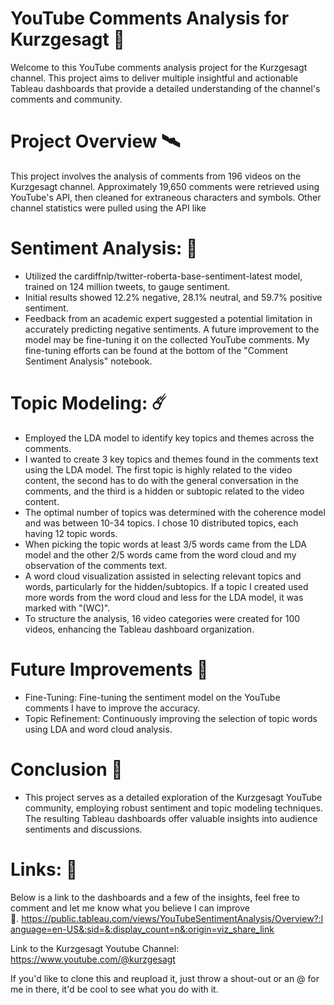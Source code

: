 # YouTube Comments Analysis for Kurzgesagt 🌌
Welcome to this YouTube comments analysis project for the Kurzgesagt channel. This project aims to deliver multiple insightful and actionable Tableau dashboards that provide a detailed understanding of the channel's comments and community.

# Project Overview 🛰️
This project involves the analysis of comments from 196 videos on the Kurzgesagt channel. Approximately 19,650 comments were retrieved using YouTube's API, then cleaned for extraneous characters and symbols. Other channel statistics were pulled using the API like 

# Sentiment Analysis: 🚀
- Utilized the cardiffnlp/twitter-roberta-base-sentiment-latest model, trained on 124 million tweets, to gauge sentiment.
- Initial results showed 12.2% negative, 28.1% neutral, and 59.7% positive sentiment.
- Feedback from an academic expert suggested a potential limitation in accurately predicting negative sentiments. A future improvement to the model may be fine-tuning it on the collected YouTube comments. My fine-tuning efforts can be found at the bottom of the "Comment Sentiment Analysis" notebook.
# Topic Modeling: ☄️
- Employed the LDA model to identify key topics and themes across the comments.
- I wanted to create 3 key topics and themes found in the comments text using the LDA model. The first topic is highly related to the video content, the second has to do with the general conversation in the comments, and the third is a hidden or subtopic related to the video content.
- The optimal number of topics was determined with the coherence model and was between 10-34 topics. I chose 10 distributed topics, each having 12 topic words.
- When picking the topic words at least 3/5 words came from the LDA model and the other 2/5 words came from the word cloud and my observation of the comments text.
- A word cloud visualization assisted in selecting relevant topics and words, particularly for the hidden/subtopics. If a topic I created used more words from the word cloud and less for the LDA model, it was marked with "(WC)".
- To structure the analysis, 16 video categories were created for 100 videos, enhancing the Tableau dashboard organization.

# Future Improvements 🤔
- Fine-Tuning: Fine-tuning the sentiment model on the YouTube comments I have to improve the accuracy.
- Topic Refinement: Continuously improving the selection of topic words using LDA and word cloud analysis.
# Conclusion 🫡
- This project serves as a detailed exploration of the Kurzgesagt YouTube community, employing robust sentiment and topic modeling techniques. The resulting Tableau dashboards offer valuable insights into audience sentiments and discussions. 

# Links: 🔗
Below is a link to the dashboards and a few of the insights, feel free to comment and let me know what you believe I can improve 🫡. https://public.tableau.com/views/YouTubeSentimentAnalysis/Overview?:language=en-US&:sid=&:display_count=n&:origin=viz_share_link

Link to the Kurzgesagt Youtube Channel: https://www.youtube.com/@kurzgesagt

If you'd like to clone this and reupload it, just throw a shout-out or an @ for me in there, it'd be cool to see what you do with it.

